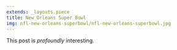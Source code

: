 ```yaml
---
extends: _layouts.piece
title: New Orleans Super Bowl
img: nfl-new-orleans-superbowl/nfl-new-orleans-superbowl.jpg
---
```


This post is *profoundly* interesting.
